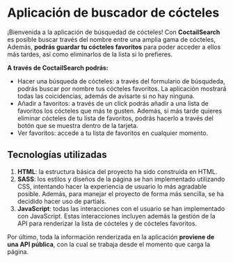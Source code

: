 
# Aplicación de buscador de cócteles

¡Bienvenida a la aplicación de búsquedad de cócteles! Con **CoctailSearch** es posible buscar través del nombre entre una amplia gama de cócteles, Además, **podrás guardar tu cócteles favoritos** para poder acceder a ellos más tardes, así como eliminarlos de la lista si lo prefieres.

**A través de CoctailSearch podrás:**

- Hacer una búsqueda de cócteles: a través del formulario de búsqudeda, podrás buscar por nombre tus cócteles favoritos. La aplicación mostrará todas las coicidencias, además de avisarte si no hay ninguna. 
- Añadir a favoritos: a través de un click podrás añadir a una lista de favoritos los cócteles que más te gusten. Además, si más tarde quieres eliminar cócteles de tu lista de favoritos, podrás hacerlo a través del botón que se muestra dentro de la tarjeta. 
- Ver favoritos: accede a tu lista de favoritos en cualquier momento.

## Tecnologías utilizadas

1. **HTML**: la estructura básica del proyecto ha sido construida en HTML.
2. **SASS**: los estilos y diseños de la página se han implementado utilizando CSS, intentando hacer la experiencia de usuario lo más agradable posible. Además, para manejar el proyecto de forma más sencilla, se ha decidido hacer uso de partials.
3. **JavaScript**: todas las interacciones con el usuario se han implementado con JavaScript. Estas interacciones incluyen además la gestión de la API para renderizar la lista de cócteles y de cócteles favoritos. 

Por último, toda la información renderizada en la aplicación **proviene de una API pública**, con la cual se trabaja desde el momento que carga la página. 





